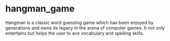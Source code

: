 # hangman_game
Hangman is a classic word guessing game which has been enjoyed by generations and owns its legacy in the arena of computer games. It not only entertains but helps the user to ace vocabulary and spelling skills. 
